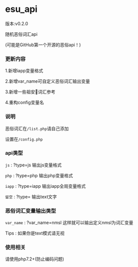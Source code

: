# esu_api
版本:v0.2.0

随机恶俗词汇api

(可能是GitHub第一个开源的恶俗api！)

### 更新内容

1.新增iapp变量格式

2.新增var_name可自定义恶俗词汇输出变量

3.新增一些祖安🐎词汇参考

4.重构config变量名

### 说明

恶俗词汇在`/list.php`请自己添加

设置在`/config.php`

### api类型

`js` : ?type=js 输出js变量格式

`php` : ?type=php 输出php变量格式

`iapp` : ?type=iapp 输出iapp全局变量格式

`留空` : ?type= 输出text文字

### 恶俗词汇变量输出类型

`var_name` : ?var_name=nmsl 这样就可以输出定义nmsl为词汇变量

Tips : 如果你是text模式请无视

### 使用相关

请使用php7.2+(防止编码问题)